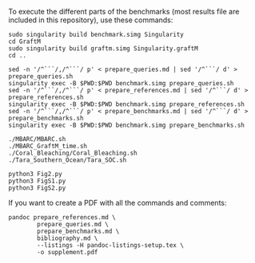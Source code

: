 To execute the different parts of the benchmarks (most results file are included in this repository), use these commands:

```
sudo singularity build benchmark.simg Singularity
cd GraftM
sudo singularity build graftm.simg Singularity.graftM
cd ..

sed -n '/^```/,/^```/ p' < prepare_queries.md | sed '/^```/ d' > prepare_queries.sh
singularity exec -B $PWD:$PWD benchmark.simg prepare_queries.sh
sed -n '/^```/,/^```/ p' < prepare_references.md | sed '/^```/ d' > prepare_references.sh
singularity exec -B $PWD:$PWD benchmark.simg prepare_references.sh
sed -n '/^```/,/^```/ p' < prepare_benchmarks.md | sed '/^```/ d' > prepare_benchmarks.sh
singularity exec -B $PWD:$PWD benchmark.simg prepare_benchmarks.sh

./MBARC/MBARC.sh
./MBARC_GraftM_time.sh
./Coral_Bleaching/Coral_Bleaching.sh
./Tara_Southern_Ocean/Tara_SOC.sh

python3 Fig2.py
python3 FigS1.py
python3 FigS2.py
```

If you want to create a PDF with all the commands and comments:
```
pandoc prepare_references.md \
        prepare_queries.md \
        prepare_benchmarks.md \
        bibliography.md \
        --listings -H pandoc-listings-setup.tex \
        -o supplement.pdf
```
